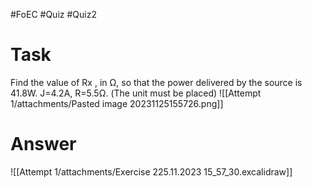 #FoEC #Quiz #Quiz2 

# Task
Find the value of Rx , in Ω, so that the power delivered by the source is 41.8W. J=4.2A, R=5.5Ω. (The unit must be placed)
![[Attempt 1/attachments/Pasted image 20231125155726.png]]

# Answer
![[Attempt 1/attachments/Exercise 225.11.2023 15_57_30.excalidraw]]
